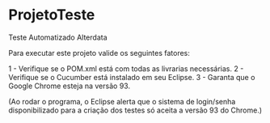 # ProjetoTeste
Teste Automatizado Alterdata

Para executar este projeto valide os seguintes fatores:

1 - Verifique se o POM.xml está com todas as livrarias necessárias. 
2 - Verifique se o Cucumber está instalado em seu Eclipse. 
3 - Garanta que o Google Chrome esteja na versão 93. 

(Ao rodar o programa, o Eclipse alerta que o sistema de login/senha disponibilizado para a criação dos testes só aceita a versão 93 do Chrome.)
